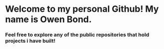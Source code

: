 # Welcome to my personal Github! My name is Owen Bond.

### Feel free to explore any of the public repositories that hold projects i have built!
